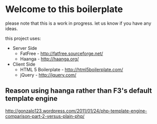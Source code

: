 # Welcome to this boilerplate
please note that this is a work in progress. let us know if you have any ideas.

this project uses:
 * Server Side
     * FatFree - http://fatfree.sourceforge.net/
     * Haanga - http://haanga.org/
 * Client Side
     * HTML 5 Boilerplate - http://html5boilerplate.com/
     * jQuery - http://jquery.com/


## Reason using haanga rather than F3's default template engine

 http://gonzalo123.wordpress.com/2011/01/24/php-template-engine-comparison-part-2-versus-plain-php/


